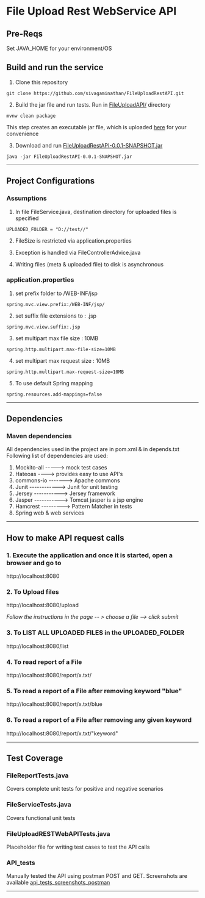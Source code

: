 # File Upload Rest WebService API

## Pre-Reqs

Set JAVA_HOME for your environment/OS

## Build and run the service

1. Clone this repository

```
git clone https://github.com/sivagaminathan/FileUploadRestAPI.git
```

2. Build the jar file and run tests. Run in [FileUploadAPI/](FileUploadAPI/) directory

```
mvnw clean package
```

This step creates an executable jar file, which is uploaded [here](FileUploadAPI/target/FileUploadRestAPI-0.0.1-SNAPSHOT.jar) for your convenience

3. Download and run [FileUploadRestAPI-0.0.1-SNAPSHOT.jar](FileUploadAPI/target/FileUploadRestAPI-0.0.1-SNAPSHOT.jar)

```
java -jar FileUploadRestAPI-0.0.1-SNAPSHOT.jar
```

----------------------------------------------------------------------------------------------

## Project Configurations

### Assumptions

1. In file FileService.java, destination directory for uploaded files is specified

```
UPLOADED_FOLDER = "D://test//"
```

2. FileSize is restricted via application.properties 

3. Exception is handled via  FileControllerAdvice.java

4. Writing files (meta & uploaded file) to disk is asynchronous

### application.properties

1. set prefix folder to /WEB-INF/jsp

```
spring.mvc.view.prefix:/WEB-INF/jsp/
```
  
2. set suffix file extensions to : .jsp

```
spring.mvc.view.suffix:.jsp
```

3. set multipart max file size : 10MB

```
spring.http.multipart.max-file-size=10MB
```

4. set multipart max request size : 10MB 

```
spring.http.multipart.max-request-size=10MB
```

5. To use default Spring mapping 

```
spring.resources.add-mappings=false
```

------------------------------------------------------------------------------------------------

## Dependencies 

### Maven dependencies 

All dependencies used in the project are in pom.xml & in depends.txt
Following list of dependencies are used: 
1. Mockito-all -----> mock test cases
2. Hateoas ----> provides easy to use API's 
3. commons-io -------> Apache commons
4. Junit ------------> Junit for unit testing
5. Jersey -----------> Jersey framework
6. Jasper -----------> Tomcat jasper is a jsp engine
7. Hamcrest ---------> Pattern Matcher in tests
8. Spring web & web services 

-------------------------------------------------------------------------------------------------

## How to make API request calls

### 1. Execute the application and once it is started, open a browser and go to

http://localhost:8080

### 2. To Upload files

http://localhost:8080/upload 

*Follow the instructions in the page  -- > choose a file --> click submit*

### 3. To LIST ALL UPLOADED FILES in the UPLOADED_FOLDER

http://localhost:8080/list

### 4. To read report of a File 

http://localhost:8080/report/x.txt/

### 5. To read a report of a File after removing keyword "blue"

http://localhost:8080/report/x.txt/blue

### 6. To read a report of a File after removing any given keyword

http://localhost:8080/report/x.txt/"keyword"

--------------------------------------------------------------------------------------------------

## Test Coverage

### FileReportTests.java

Covers complete unit tests for positive and negative scenarios

### FileServiceTests.java

Covers functional unit tests 

### FileUploadRESTWebAPITests.java

Placeholder file for writing test cases to test the API calls

### API_tests 

Manually tested the API using postman POST and GET. Screenshots are available [api_tests_screenshots_postman](api_test_screenshots_postman/)


-------------------------------------------------------------------------------------------------
